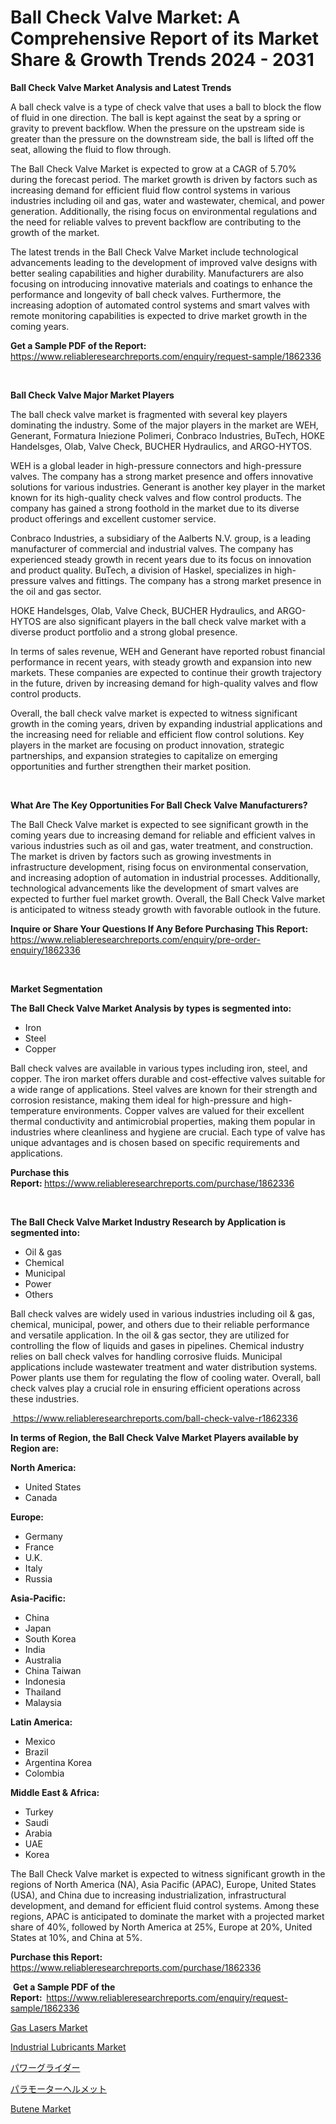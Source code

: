 <p><h1>Ball Check Valve Market: A Comprehensive Report of its Market Share & Growth Trends 2024 - 2031</h1></p><p><strong>Ball Check Valve Market Analysis and Latest Trends</strong></p>
<p><p>A ball check valve is a type of check valve that uses a ball to block the flow of fluid in one direction. The ball is kept against the seat by a spring or gravity to prevent backflow. When the pressure on the upstream side is greater than the pressure on the downstream side, the ball is lifted off the seat, allowing the fluid to flow through.</p><p>The Ball Check Valve Market is expected to grow at a CAGR of 5.70% during the forecast period. The market growth is driven by factors such as increasing demand for efficient fluid flow control systems in various industries including oil and gas, water and wastewater, chemical, and power generation. Additionally, the rising focus on environmental regulations and the need for reliable valves to prevent backflow are contributing to the growth of the market.</p><p>The latest trends in the Ball Check Valve Market include technological advancements leading to the development of improved valve designs with better sealing capabilities and higher durability. Manufacturers are also focusing on introducing innovative materials and coatings to enhance the performance and longevity of ball check valves. Furthermore, the increasing adoption of automated control systems and smart valves with remote monitoring capabilities is expected to drive market growth in the coming years.</p></p>
<p><strong>Get a Sample PDF of the Report:&nbsp;</strong> <a href="https://www.reliableresearchreports.com/enquiry/request-sample/1862336">https://www.reliableresearchreports.com/enquiry/request-sample/1862336</a></p>
<p>&nbsp;</p>
<p><strong>Ball Check Valve Major Market Players</strong></p>
<p><p>The ball check valve market is fragmented with several key players dominating the industry. Some of the major players in the market are WEH, Generant, Formatura Iniezione Polimeri, Conbraco Industries, BuTech, HOKE Handelsges, Olab, Valve Check, BUCHER Hydraulics, and ARGO-HYTOS.</p><p>WEH is a global leader in high-pressure connectors and high-pressure valves. The company has a strong market presence and offers innovative solutions for various industries. Generant is another key player in the market known for its high-quality check valves and flow control products. The company has gained a strong foothold in the market due to its diverse product offerings and excellent customer service.</p><p>Conbraco Industries, a subsidiary of the Aalberts N.V. group, is a leading manufacturer of commercial and industrial valves. The company has experienced steady growth in recent years due to its focus on innovation and product quality. BuTech, a division of Haskel, specializes in high-pressure valves and fittings. The company has a strong market presence in the oil and gas sector.</p><p>HOKE Handelsges, Olab, Valve Check, BUCHER Hydraulics, and ARGO-HYTOS are also significant players in the ball check valve market with a diverse product portfolio and a strong global presence.</p><p>In terms of sales revenue, WEH and Generant have reported robust financial performance in recent years, with steady growth and expansion into new markets. These companies are expected to continue their growth trajectory in the future, driven by increasing demand for high-quality valves and flow control products.</p><p>Overall, the ball check valve market is expected to witness significant growth in the coming years, driven by expanding industrial applications and the increasing need for reliable and efficient flow control solutions. Key players in the market are focusing on product innovation, strategic partnerships, and expansion strategies to capitalize on emerging opportunities and further strengthen their market position.</p></p>
<p>&nbsp;</p>
<p><strong>What Are The Key Opportunities For Ball Check Valve Manufacturers?</strong></p>
<p><p>The Ball Check Valve market is expected to see significant growth in the coming years due to increasing demand for reliable and efficient valves in various industries such as oil and gas, water treatment, and construction. The market is driven by factors such as growing investments in infrastructure development, rising focus on environmental conservation, and increasing adoption of automation in industrial processes. Additionally, technological advancements like the development of smart valves are expected to further fuel market growth. Overall, the Ball Check Valve market is anticipated to witness steady growth with favorable outlook in the future.</p></p>
<p><strong>Inquire or Share Your Questions If Any Before Purchasing This Report:</strong> <a href="https://www.reliableresearchreports.com/enquiry/pre-order-enquiry/1862336">https://www.reliableresearchreports.com/enquiry/pre-order-enquiry/1862336</a></p>
<p>&nbsp;</p>
<p><strong>Market Segmentation</strong></p>
<p><strong>The Ball Check Valve Market Analysis by types is segmented into:</strong></p>
<p><ul><li>Iron</li><li>Steel</li><li>Copper</li></ul></p>
<p><p>Ball check valves are available in various types including iron, steel, and copper. The iron market offers durable and cost-effective valves suitable for a wide range of applications. Steel valves are known for their strength and corrosion resistance, making them ideal for high-pressure and high-temperature environments. Copper valves are valued for their excellent thermal conductivity and antimicrobial properties, making them popular in industries where cleanliness and hygiene are crucial. Each type of valve has unique advantages and is chosen based on specific requirements and applications.</p></p>
<p><strong>Purchase this Report:&nbsp;</strong><a href="https://www.reliableresearchreports.com/purchase/1862336">https://www.reliableresearchreports.com/purchase/1862336</a></p>
<p>&nbsp;</p>
<p><strong>The Ball Check Valve Market Industry Research by Application is segmented into:</strong></p>
<p><ul><li>Oil & gas</li><li>Chemical</li><li>Municipal</li><li>Power</li><li>Others</li></ul></p>
<p><p>Ball check valves are widely used in various industries including oil & gas, chemical, municipal, power, and others due to their reliable performance and versatile application. In the oil & gas sector, they are utilized for controlling the flow of liquids and gases in pipelines. Chemical industry relies on ball check valves for handling corrosive fluids. Municipal applications include wastewater treatment and water distribution systems. Power plants use them for regulating the flow of cooling water. Overall, ball check valves play a crucial role in ensuring efficient operations across these industries.</p></p>
<p><a href="https://www.reliableresearchreports.com/ball-check-valve-r1862336">&nbsp;https://www.reliableresearchreports.com/ball-check-valve-r1862336</a></p>
<p><strong>In terms of Region, the Ball Check Valve Market Players available by Region are:</strong></p>
<p>
    <p> <strong> North America: </strong>
        <ul>
            <li>United States</li>
            <li>Canada</li>
        </ul>
        </p> 
    <p> <strong> Europe: </strong>
        <ul>
            <li>Germany</li>
            <li>France</li>
            <li>U.K.</li>
            <li>Italy</li>
            <li>Russia</li>
        </ul>
        </p> 
    <p> <strong> Asia-Pacific: </strong>
        <ul>
            <li>China</li>
            <li>Japan</li>
            <li>South Korea</li>
            <li>India</li>
            <li>Australia</li>
            <li>China Taiwan</li>
            <li>Indonesia</li>
            <li>Thailand</li>
            <li>Malaysia</li>
        </ul>
        </p> 
    <p> <strong> Latin America: </strong>
        <ul>
            <li>Mexico</li>
            <li>Brazil</li>
            <li>Argentina Korea</li>
            <li>Colombia</li>
        </ul>
        </p> 
    <p> <strong> Middle East & Africa: </strong>
        <ul>
            <li>Turkey</li>
            <li>Saudi</li>
            <li>Arabia</li>
            <li>UAE</li>
            <li>Korea</li>
        </ul>
    </p>
    </p>
<p><p>The Ball Check Valve market is expected to witness significant growth in the regions of North America (NA), Asia Pacific (APAC), Europe, United States (USA), and China due to increasing industrialization, infrastructural development, and demand for efficient fluid control systems. Among these regions, APAC is anticipated to dominate the market with a projected market share of 40%, followed by North America at 25%, Europe at 20%, United States at 10%, and China at 5%.</p></p>
<p><strong>Purchase this Report: </strong><a href="https://www.reliableresearchreports.com/purchase/1862336">https://www.reliableresearchreports.com/purchase/1862336</a></p>
<p>&nbsp;<strong>Get a Sample PDF of the Report:&nbsp;&nbsp;</strong><a href="https://www.reliableresearchreports.com/enquiry/request-sample/1862336">https://www.reliableresearchreports.com/enquiry/request-sample/1862336</a></p>
<p><strong></strong></p>
<p><p><a href="https://github.com/juniordelafrance/Market-Research-Report-List-2/blob/main/gas-lasers-market.md">Gas Lasers Market</a></p><p><a href="https://issuu.com/reportprime-2/docs/industrial-lubricants-market-size-2030.pptx">Industrial Lubricants Market</a></p><p><a href="https://github.com/nxboeu02965442/Market-Research-Report-List-1/blob/main/950590521647.md">パワーグライダー</a></p><p><a href="https://github.com/moulafa/Market-Research-Report-List-1/blob/main/795980921648.md">パラモーターヘルメット</a></p><p><a href="https://issuu.com/reportprime-2/docs/butene-market-size-2030.pptx">Butene Market</a></p></p>